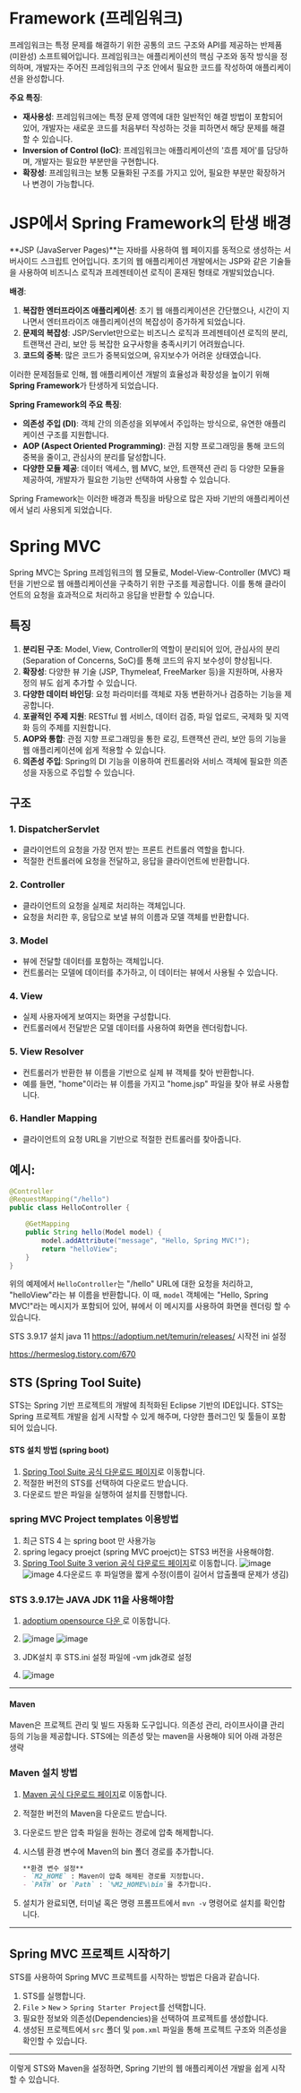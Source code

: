 # Framework (프레임워크)

프레임워크는 특정 문제를 해결하기 위한 공통의 코드 구조와 API를 제공하는 반제품(미완성) 소프트웨어입니다. 프레임워크는 애플리케이션의 핵심 구조와 동작 방식을 정의하며, 개발자는 주어진 프레임워크의 구조 안에서 필요한 코드를 작성하여 애플리케이션을 완성합니다.

**주요 특징**:

- **재사용성**: 프레임워크에는 특정 문제 영역에 대한 일반적인 해결 방법이 포함되어 있어, 개발자는 새로운 코드를 처음부터 작성하는 것을 피하면서 해당 문제를 해결할 수 있습니다.
- **Inversion of Control (IoC)**: 프레임워크는 애플리케이션의 '흐름 제어'를 담당하며, 개발자는 필요한 부분만을 구현합니다.
- **확장성**: 프레임워크는 보통 모듈화된 구조를 가지고 있어, 필요한 부분만 확장하거나 변경이 가능합니다.

# JSP에서 Spring Framework의 탄생 배경

**JSP (JavaServer Pages)**는 자바를 사용하여 웹 페이지를 동적으로 생성하는 서버사이드 스크립트 언어입니다. 초기의 웹 애플리케이션 개발에서는 JSP와 같은 기술들을 사용하여 비즈니스 로직과 프레젠테이션 로직이 혼재된 형태로 개발되었습니다.

**배경**:

1. **복잡한 엔터프라이즈 애플리케이션**: 초기 웹 애플리케이션은 간단했으나, 시간이 지나면서 엔터프라이즈 애플리케이션의 복잡성이 증가하게 되었습니다.
2. **문제의 복잡성**: JSP/Servlet만으로는 비즈니스 로직과 프레젠테이션 로직의 분리, 트랜잭션 관리, 보안 등 복잡한 요구사항을 충족시키기 어려웠습니다.
3. **코드의 중복**: 많은 코드가 중복되었으며, 유지보수가 어려운 상태였습니다.

이러한 문제점들로 인해, 웹 애플리케이션 개발의 효율성과 확장성을 높이기 위해 **Spring Framework**가 탄생하게 되었습니다.

**Spring Framework의 주요 특징**:

- **의존성 주입 (DI)**: 객체 간의 의존성을 외부에서 주입하는 방식으로, 유연한 애플리케이션 구조를 지원합니다.
- **AOP (Aspect Oriented Programming)**: 관점 지향 프로그래밍을 통해 코드의 중복을 줄이고, 관심사의 분리를 달성합니다.
- **다양한 모듈 제공**: 데이터 액세스, 웹 MVC, 보안, 트랜잭션 관리 등 다양한 모듈을 제공하여, 개발자가 필요한 기능만 선택하여 사용할 수 있습니다.

Spring Framework는 이러한 배경과 특징을 바탕으로 많은 자바 기반의 애플리케이션에서 널리 사용되게 되었습니다.

# Spring MVC

Spring MVC는 Spring 프레임워크의 웹 모듈로, Model-View-Controller (MVC) 패턴을 기반으로 웹 애플리케이션을 구축하기 위한 구조를 제공합니다. 이를 통해 클라이언트의 요청을 효과적으로 처리하고 응답을 반환할 수 있습니다.

## 특징

1. **분리된 구조**: Model, View, Controller의 역할이 분리되어 있어, 관심사의 분리 (Separation of Concerns, SoC)를 통해 코드의 유지 보수성이 향상됩니다.
2. **확장성**: 다양한 뷰 기술 (JSP, Thymeleaf, FreeMarker 등)을 지원하며, 사용자 정의 뷰도 쉽게 추가할 수 있습니다.
3. **다양한 데이터 바인딩**: 요청 파라미터를 객체로 자동 변환하거나 검증하는 기능을 제공합니다.
4. **포괄적인 주제 지원**: RESTful 웹 서비스, 데이터 검증, 파일 업로드, 국제화 및 지역화 등의 주제를 지원합니다.
5. **AOP와 통합**: 관점 지향 프로그래밍을 통한 로깅, 트랜잭션 관리, 보안 등의 기능을 웹 애플리케이션에 쉽게 적용할 수 있습니다.
6. **의존성 주입**: Spring의 DI 기능을 이용하여 컨트롤러와 서비스 객체에 필요한 의존성을 자동으로 주입할 수 있습니다.

## 구조

### 1. DispatcherServlet
- 클라이언트의 요청을 가장 먼저 받는 프론트 컨트롤러 역할을 합니다.
- 적절한 컨트롤러에 요청을 전달하고, 응답을 클라이언트에 반환합니다.

### 2. Controller
- 클라이언트의 요청을 실제로 처리하는 객체입니다.
- 요청을 처리한 후, 응답으로 보낼 뷰의 이름과 모델 객체를 반환합니다.

### 3. Model
- 뷰에 전달할 데이터를 포함하는 객체입니다.
- 컨트롤러는 모델에 데이터를 추가하고, 이 데이터는 뷰에서 사용될 수 있습니다.

### 4. View
- 실제 사용자에게 보여지는 화면을 구성합니다.
- 컨트롤러에서 전달받은 모델 데이터를 사용하여 화면을 렌더링합니다.

### 5. View Resolver
- 컨트롤러가 반환한 뷰 이름을 기반으로 실제 뷰 객체를 찾아 반환합니다.
- 예를 들면, "home"이라는 뷰 이름을 가지고 "home.jsp" 파일을 찾아 뷰로 사용합니다.

### 6. Handler Mapping
- 클라이언트의 요청 URL을 기반으로 적절한 컨트롤러를 찾아줍니다.

## 예시:

```java
@Controller
@RequestMapping("/hello")
public class HelloController {

    @GetMapping
    public String hello(Model model) {
        model.addAttribute("message", "Hello, Spring MVC!");
        return "helloView";
    }
}
```

위의 예제에서 `HelloController`는 "/hello" URL에 대한 요청을 처리하고, "helloView"라는 뷰 이름을 반환합니다. 이 때, `model` 객체에는 "Hello, Spring MVC!"라는 메시지가 포함되어 있어, 뷰에서 이 메시지를 사용하여 화면을 렌더링 할 수 있습니다.


STS 3.9.17 설치 
java 11 https://adoptium.net/temurin/releases/
시작전 ini 설정 

https://hermeslog.tistory.com/670

## STS (Spring Tool Suite)
STS는 Spring 기반 프로젝트의 개발에 최적화된 Eclipse 기반의 IDE입니다. STS는 Spring 프로젝트 개발을 쉽게 시작할 수 있게 해주며, 다양한 플러그인 및 툴들이 포함되어 있습니다.

#### STS 설치 방법 (spring boot)
1. [Spring Tool Suite 공식 다운로드 페이지](https://spring.io/tools)로 이동합니다.
2. 적절한 버전의 STS를 선택하여 다운로드 받습니다.
3. 다운로드 받은 파일을 실행하여 설치를 진행합니다.

### spring MVC Project templates 이용방법 
1. 최근 STS 4 는 spring boot 만 사용가능
2. spring legacy proejct (spring MVC proejct)는 STS3 버전을 사용해야함.
3.  [Spring Tool Suite 3 verion 공식 다운로드 페이지](https://docs.spring.io/sts/nan/v3917/NewAndNoteworthy.html)로 이동합니다.
![image](https://github.com/leeapgil/study-summary/assets/36579880/269da4e4-28ee-4ab4-8010-d38afcf81947)
![image](https://github.com/leeapgil/study-summary/assets/36579880/d7b3e819-8da3-4b69-be7e-85ba2634fee2)
4.다운로드 후 파일명을 짧게 수정(이름이 길어서 압출풀때 문제가 생김)

### STS 3.9.17는 JAVA JDK 11을 사용해야함 

1. [adoptium opensource 다운 ](https://adoptium.net/temurin/releases/)로 이동합니다.
2. ![image](https://github.com/leeapgil/study-summary/assets/36579880/d75fbf3c-545f-4243-a581-669b21429469)
   ![image](https://github.com/leeapgil/study-summary/assets/36579880/78d5e13c-c621-48a4-9a2d-c14e5b471778)

3. JDK설치 후 STS.ini 설정 파일에 -vm jdk경로 설정
4. ![image](https://github.com/leeapgil/study-summary/assets/36579880/6f6c2b04-71dc-43dd-81d8-7a381559cac0)
 
---

#### Maven
Maven은 프로젝트 관리 및 빌드 자동화 도구입니다. 의존성 관리, 라이프사이클 관리 등의 기능을 제공합니다.
STS에는 의존성 맞는 maven을 사용해야 되어 아래 과정은 생략

### Maven 설치 방법
1. [Maven 공식 다운로드 페이지](https://maven.apache.org/download.cgi)로 이동합니다.
2. 적절한 버전의 Maven을 다운로드 받습니다.
3. 다운로드 받은 압축 파일을 원하는 경로에 압축 해제합니다.
4. 시스템 환경 변수에 Maven의 bin 폴더 경로를 추가합니다.

   ```markdown
   **환경 변수 설정**
   - `M2_HOME` : Maven이 압축 해제된 경로를 지정합니다.
   - `PATH` or `Path` : `%M2_HOME%\bin`을 추가합니다.
   ```

5. 설치가 완료되면, 터미널 혹은 명령 프롬프트에서 `mvn -v` 명령어로 설치를 확인합니다.

---

## Spring MVC 프로젝트 시작하기

STS를 사용하여 Spring MVC 프로젝트를 시작하는 방법은 다음과 같습니다.

1. STS를 실행합니다.
2. `File` > `New` > `Spring Starter Project`를 선택합니다.
3. 필요한 정보와 의존성(Dependencies)을 선택하여 프로젝트를 생성합니다.
4. 생성된 프로젝트에서 `src` 폴더 및 `pom.xml` 파일을 통해 프로젝트 구조와 의존성을 확인할 수 있습니다.

---

이렇게 STS와 Maven을 설정하면, Spring 기반의 웹 애플리케이션 개발을 쉽게 시작할 수 있습니다.
